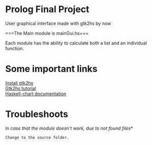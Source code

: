 # Prolog Final Project 

User graphical interface made with gtk2hs by now

===The Main module is mainGui.hs===

Each module has the ability to calculate both a list and an individual function.

# Some important links

<a href="https://wiki.haskell.org/Gtk2Hs/Installation">Install gtk2hs</a><br/>
<a href="http://muitovar.com/gtk2hs/chap2.html">Gtk2hs tutorial</a><br/>
<a href="https://github.com/timbod7/haskell-chart/wiki">Haskell-chart documentation</a>

# Troubleshoots

*In case that the module doesn't work, due to not found files**
```
Change to the source folder.

```

